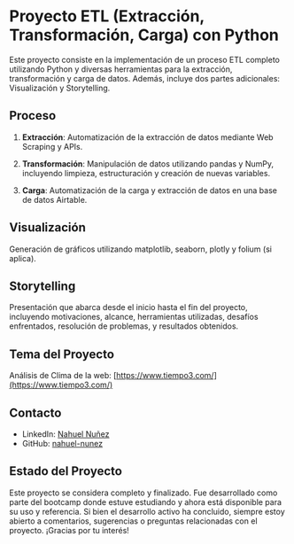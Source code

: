 # Proyecto ETL (Extracción, Transformación, Carga) con Python

Este proyecto consiste en la implementación de un proceso ETL completo utilizando Python y diversas herramientas para la extracción, transformación y carga de datos. Además, incluye dos partes adicionales: Visualización y Storytelling.

## Proceso

1. **Extracción**: Automatización de la extracción de datos mediante Web Scraping y APIs.

2. **Transformación**: Manipulación de datos utilizando pandas y NumPy, incluyendo limpieza, estructuración y creación de nuevas variables.

3. **Carga**: Automatización de la carga y extracción de datos en una base de datos Airtable.

## Visualización

Generación de gráficos utilizando matplotlib, seaborn, plotly y folium (si aplica).

## Storytelling

Presentación que abarca desde el inicio hasta el fin del proyecto, incluyendo motivaciones, alcance, herramientas utilizadas, desafíos enfrentados, resolución de problemas, y resultados obtenidos.

## Tema del Proyecto

Análisis de Clima de la web: [https://www.tiempo3.com/](https://www.tiempo3.com/)

## Contacto

- LinkedIn: [Nahuel Nuñez](https://www.linkedin.com/in/nahuel-nunez-)
- GitHub: [nahuel-nunez](https://github.com/nahuel-nunez)

## Estado del Proyecto

Este proyecto se considera completo y finalizado. Fue desarrollado como parte del bootcamp donde estuve estudiando y ahora está disponible para su uso y referencia. Si bien el desarrollo activo ha concluido, siempre estoy abierto a comentarios, sugerencias o preguntas relacionadas con el proyecto. ¡Gracias por tu interés!
